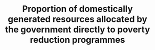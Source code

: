 ---
data_non_statistical: true
goal_meta_link: http://unstats.un.org/sdgs/files/metadata-compilation/Metadata-Goal-1.pdf
graph_title: Proportion of domestically generated resources allocated by the government
  directly to poverty reduction programmes
graph_type: null
has_metadata: false
indicator: 1.a.1
indicator_name: Proportion of domestically generated resources allocated by the government
  directly to poverty reduction programmes
indicator_sort_order: 01-0a-01
indicator_variable: null
layout: indicator
national_geographical_coverage: United States
permalink: /1-a-1/
published: true
reporting_status: notstarted
sdg_goal: 1
source_active_1: true
source_notes_1: null
source_title_1: null
target: Ensure significant mobilization of resources from a variety of sources, including
  through enhanced development cooperation, in order to provide adequate and predictable
  means for developing countries, in particular least developed countries, to implement
  programmes and policies to end poverty in all its dimensions.
target_id: 1.a
title: Proportion of domestically generated resources allocated by the government
  directly to poverty reduction programmes
un_designated_tier: '3'
variable_description: null
variable_notes: null
---